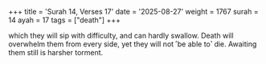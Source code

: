 +++
title = 'Surah 14, Verses 17'
date = '2025-08-27'
weight = 1767
surah = 14
ayah = 17
tags = ["death"]
+++

which they will sip with difficulty, and can hardly swallow. Death will overwhelm them from every side, yet they will not ˹be able to˺ die. Awaiting them still is harsher torment.